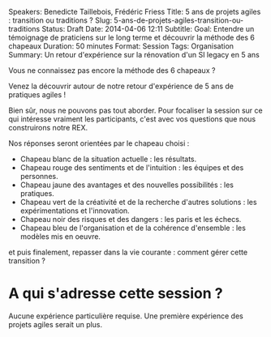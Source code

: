 Speakers: Benedicte Taillebois, Frédéric Friess
Title: 5 ans de projets agiles : transition ou traditions ? 
Slug: 5-ans-de-projets-agiles-transition-ou-traditions
Status: Draft
Date: 2014-04-06 12:11
Subtitle: 
Goal: Entendre un témoignage de praticiens sur le long terme et découvrir la méthode des 6 chapeaux
Duration: 50 minutes
Format: Session
Tags: Organisation
Summary: Un retour d'expérience sur la rénovation d'un SI legacy en 5 ans


Vous ne connaissez pas encore la méthode des 6 chapeaux ?

Venez la découvrir autour de notre retour d'expérience de 5 ans de pratiques agiles !

Bien sûr, nous ne pouvons pas tout aborder. Pour focaliser la session sur ce qui intéresse vraiment les participants, c'est avec vos questions que nous construirons notre REX.

Nos réponses seront orientées par le chapeau choisi :
- Chapeau blanc de la situation actuelle : les résultats. 
- Chapeau rouge des sentiments et de l'intuition : les équipes et des personnes. 
- Chapeau jaune des avantages et des nouvelles possibilités : les pratiques. 
- Chapeau vert de la créativité et de la recherche d'autres solutions : les expérimentations et l'innovation. 
- Chapeau noir des risques et des dangers : les paris et les échecs. 
- Chapeau bleu de l'organisation et de la cohérence d'ensemble : les modèles mis en oeuvre.

et puis finalement, repasser dans la vie courante : comment gérer cette transition ?


# A qui s'adresse cette session ? 
Aucune expérience particulière requise. Une première expérience des projets agiles serait un plus.

